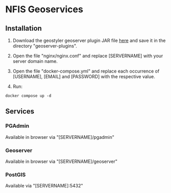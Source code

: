 # NFIS Geoservices

## Installation

1. Download the geostyler geoserver plugin JAR file [here](https://github.com/geostyler/geostyler-geoserver-plugin/packages/1469140) and save it in the directory "geoserver-plugins".

2. Open the file "nginx/nginx.conf" and replace [SERVERNAME] with your server domain name.

3. Open the file "docker-compose.yml" and replace each occurrence of [USERNAME], [EMAIL] and [PASSWORD] with the respective value.

3. Run:
```
docker compose up -d
```

## Services

### PGAdmin
Available in browser via "[SERVERNAME]/pgadmin"
### Geoserver
Available in browser via "[SERVERNAME]/geoserver"
### PostGIS
Available via "[SERVERNAME]:5432"

